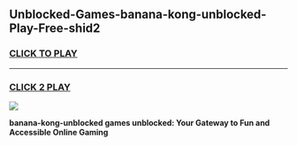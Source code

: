 
## Unblocked-Games-banana-kong-unblocked-Play-Free-shid2
<h3>
<a href="https://premium76.site?title=banana-kong-unblocked&ref=20M">CLICK TO PLAY</a></h3>
<hr>

<h3>
<a href="https://premium76.site?title=banana-kong-unblocked&ref=20M">CLICK 2 PLAY</a>
  
</h3>

<a href="https://premium76.site?title=banana-kong-unblocked&ref=19M"><img src="https://clearcache.store/games.png"></a>


**banana-kong-unblocked games unblocked: Your Gateway to Fun and Accessible Online Gaming**

